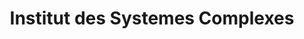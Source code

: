 ---
dateStart: 2014-03-06
dateEnd: 2014-03-06
title: "Institut des Systemes Complexes"
venue: "Institut des Systemes Complexes"
organizer:
credit:
city: Paris
state:
country: France
pdfLink:
venueImages:
---